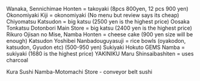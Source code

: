 Wanaka, Sennichimae Honten = takoyaki (8pcs 800yen, 12 pcs 900 yen)
Okonomiyaki Kiji = okonomiyaki (No menu but review says its cheap)
Chiyomatsu Katsudon = big katsu (2500 yen is the highest price)
Oosaka Tonkatsu Dotonbori Main Store = big katsu (2400 yen is the highest price)
Rikuro Ojisan no Mise, Namba Honten = cheese cake (900 yen size will be enough)
Katsudon Yoshibei Nanbadouguyasuji = rice bowls (oyakodon, katsudon, Gyudon etc) (500-950 yen)
Sukiyaki Hokuto GEMS Namba = sukiyaki (1680 is the highest price)
YAKINIKU Maru Shinsaibashiten = uses charcoal

Kura Sushi Namba-Motomachi Store - conveyor belt sushi

